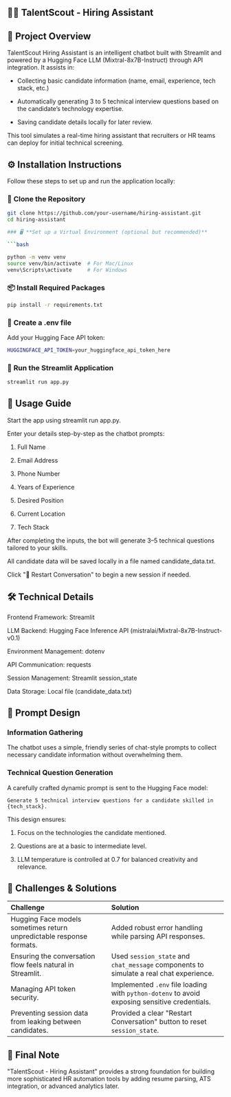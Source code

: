 ## 🧑‍💻 **TalentScout - Hiring Assistant**

## 🚀 **Project Overview**

TalentScout Hiring Assistant is an intelligent chatbot built with Streamlit and powered by a Hugging Face LLM (Mixtral-8x7B-Instruct) through API integration.
It assists in:

 - Collecting basic candidate information (name, email, experience, tech stack, etc.)

 - Automatically generating 3 to 5 technical interview questions based on the candidate’s technology expertise.

 - Saving candidate details locally for later review.

This tool simulates a real-time hiring assistant that recruiters or HR teams can deploy for initial technical screening.

## ⚙️ **Installation Instructions**

Follow these steps to set up and run the application locally:

### 🔄 **Clone the Repository**

```bash
git clone https://github.com/your-username/hiring-assistant.git
cd hiring-assistant

### 🖥️ **Set up a Virtual Environment (optional but recommended)**

```bash

python -m venv venv
source venv/bin/activate  # For Mac/Linux
venv\Scripts\activate     # For Windows
```
### 📦 **Install Required Packages**

```bash
pip install -r requirements.txt
```

### 🔐 **Create a .env file**
Add your Hugging Face API token:

```bash
HUGGINGFACE_API_TOKEN=your_huggingface_api_token_here
```

### 🚀 **Run the Streamlit Application**
```bash
streamlit run app.py
```

## 🎯 **Usage Guide**
Start the app using streamlit run app.py.

Enter your details step-by-step as the chatbot prompts:

1. Full Name

2. Email Address

3. Phone Number

4. Years of Experience

5. Desired Position

6. Current Location

7. Tech Stack

After completing the inputs, the bot will generate 3–5 technical questions tailored to your skills.

All candidate data will be saved locally in a file named candidate_data.txt.

Click "🔄 Restart Conversation" to begin a new session if needed.

## 🛠️ **Technical Details**
Frontend Framework: Streamlit

LLM Backend: Hugging Face Inference API (mistralai/Mixtral-8x7B-Instruct-v0.1)

Environment Management: dotenv

API Communication: requests

Session Management: Streamlit session_state

Data Storage: Local file (candidate_data.txt)

## 🧠 **Prompt Design**

###  **Information Gathering**
The chatbot uses a simple, friendly series of chat-style prompts to collect necessary candidate information without overwhelming them.

###  **Technical Question Generation**
A carefully crafted dynamic prompt is sent to the Hugging Face model:
```text
Generate 5 technical interview questions for a candidate skilled in {tech_stack}.
```
This design ensures:

1. Focus on the technologies the candidate mentioned.

2. Questions are at a basic to intermediate level.

3. LLM temperature is controlled at 0.7 for balanced creativity and relevance.

## 🚧 **Challenges & Solutions**

| **Challenge** | **Solution** |
|:--------------|:-------------|
| Hugging Face models sometimes return unpredictable response formats. | Added robust error handling while parsing API responses. |
| Ensuring the conversation flow feels natural in Streamlit. | Used `session_state` and `chat_message` components to simulate a real chat experience. |
| Managing API token security. | Implemented `.env` file loading with `python-dotenv` to avoid exposing sensitive credentials. |
| Preventing session data from leaking between candidates. | Provided a clear "Restart Conversation" button to reset `session_state`. |

## 📢  **Final Note**
"TalentScout - Hiring Assistant" provides a strong foundation for building more sophisticated HR automation tools by adding resume parsing, ATS integration, or advanced analytics later.
